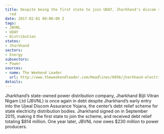 ```yaml
---
title: Despite being the first state to join UDAY, Jharkhand's discom still in the
  red
date: 2017-02-01 00:00:00 Z
tags:
- JBVNL
- UDAY
- Distribution
states:
- Jharkhand
sectors:
- Energy
subsectors:
- Power
sources:
- name: The Weekend Leader
  url: http://www.theweekendleader.com/Headlines/8956/jharkhand-electricity-board-continues-to-lose-despite-uday.html
details: 
---
```


Jharkhand’s state-owned power distribution company, Jharkhand Bijli Vitran Nigam Ltd (JBVNL) is once again in debt despite Jharkhand’s early entry into the Ujwal Discom Assurance Yojana, the center’s debt relief scheme for state electricity distribution bodies. Jharkhand signed on in September 2015, making it the first state to join the scheme, and received debt relief totaling $814 million. One year later, JBVNL now owes $230 million to power producers.
